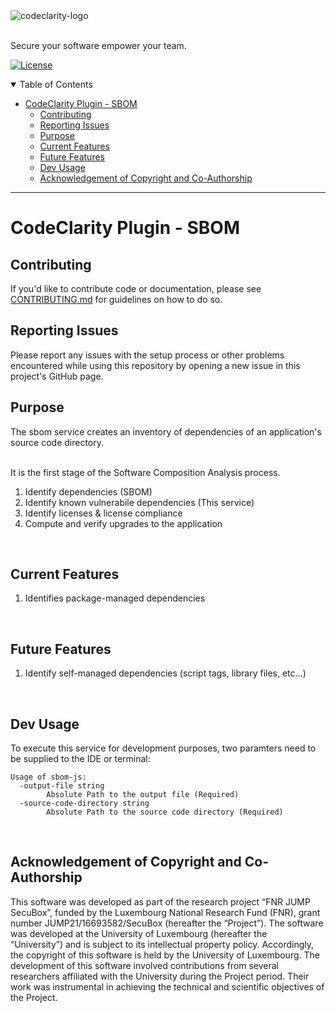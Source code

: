 <picture>
  <source media="(prefers-color-scheme: dark)" srcset="https://github.com/CodeClarityCE/identity/blob/main/logo/vectorized/logo_name_white.svg">
  <source media="(prefers-color-scheme: light)" srcset="https://github.com/CodeClarityCE/identity/blob/main/logo/vectorized/logo_name_black.svg">
  <img alt="codeclarity-logo" src="https://github.com/CodeClarityCE/identity/blob/main/logo/vectorized/logo_name_black.svg">
</picture>
<br>
<br>

Secure your software empower your team.

[![License](https://img.shields.io/github/license/codeclarityce/codeclarity-dev)](LICENSE.txt)

<details open="open">
<summary>Table of Contents</summary>

- [CodeClarity Plugin - SBOM](#codeclarity-plugin---sbom)
  - [Contributing](#contributing)
  - [Reporting Issues](#reporting-issues)
  - [Purpose](#purpose)
  - [Current Features](#current-features)
  - [Future Features](#future-features)
  - [Dev Usage](#dev-usage)
  - [Acknowledgement of Copyright and Co-Authorship](#acknowledgement-of-copyright-and-co-authorship)


</details>

---

# CodeClarity Plugin - SBOM

## Contributing

If you'd like to contribute code or documentation, please see [CONTRIBUTING.md](https://github.com/CodeClarityCE/codeclarity-dev/blob/main/CONTRIBUTING.md) for guidelines on how to do so.

## Reporting Issues

Please report any issues with the setup process or other problems encountered while using this repository by opening a new issue in this project's GitHub page.

## Purpose

The sbom service creates an inventory of dependencies of an application's source code directory.

<br> It is the first stage of the Software Composition Analysis process.

1. Identify dependencies (SBOM)
2. Identify known vulnerabile dependencies (This service)
3. Identify licenses & license compliance
4. Compute and verify upgrades to the application

<br>

## Current Features

1. Identifies package-managed dependencies

<br>

## Future Features

1. Identify self-managed dependencies (script tags, library files, etc...)

<br>

## Dev Usage

To execute this service for development purposes, two paramters need to be supplied to the IDE or terminal:

```
Usage of sbom-js:
  -output-file string
    	Absolute Path to the output file (Required)
  -source-code-directory string
    	Absolute Path to the source code directory (Required)
```
<br>

## Acknowledgement of Copyright and Co-Authorship

This software was developed as part of the research project “FNR JUMP SecuBox”, funded by the Luxembourg National Research Fund (FNR), grant number JUMP21/16693582/SecuBox (hereafter the “Project”).
The software was developed at the University of Luxembourg (hereafter the “University”) and is subject to its intellectual property policy. Accordingly, the copyright of this software is held by the University of Luxembourg.
The development of this software involved contributions from several researchers affiliated with the University during the Project period. Their work was instrumental in achieving the technical and scientific objectives of the Project.
